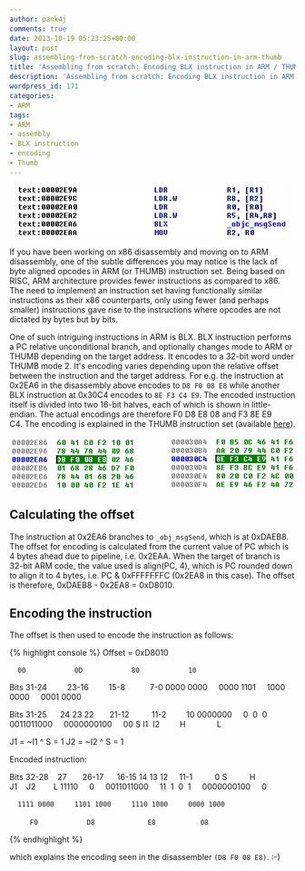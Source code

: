 ```yaml
---
author: pank4j
comments: true
date: 2013-10-19 05:23:25+00:00
layout: post
slug: assembling-from-scratch-encoding-blx-instruction-in-arm-thumb
title: 'Assembling from scratch: Encoding BLX instruction in ARM / THUMB'
description: 'Assembling from scratch: Encoding BLX instruction in ARM / THUMB'
wordpress_id: 171
categories:
- ARM
tags:
- ARM
- assembly
- BLX instruction
- encoding
- Thumb
---
```

   
<center><img src="/images/blx.png" /></center>

If you have been working on x86 disassembly and moving on to ARM disassembly, one of the subtle differences you may notice is the lack of byte aligned opcodes in ARM (or THUMB) instruction set. Being based on RISC, ARM architecture provides fewer instructions as compared to x86. The need to implement an instruction set having functionally similar instructions as their x86 counterparts, only using fewer (and perhaps smaller) instructions gave rise to the instructions where opcodes are not dictated by bytes but by bits.
   
One of such intriguing instructions in ARM is BLX. BLX instruction performs a PC relative unconditional branch, and optionally changes mode to ARM or THUMB depending on the target address. It encodes to a 32-bit word under THUMB mode 2. It's encoding varies depending upon the relative offset between the instruction and the target address. For e.g. the instruction at 0x2EA6 in the disassembly above encodes to `D8 F0 08 E8` while another BLX instruction at 0x30C4 encodes to `8E F3 C4 E9`. The encoded instruction itself is divided into two 16-bit halves, each of which is shown in little-endian. The actual encodings are therefore F0 D8 E8 08 and F3 8E E9 C4. The encoding is explained in the THUMB instruction set (available [here](https://ece.uwaterloo.ca/~ece222/ARM/ARM7-TDMI-manual-pt3.pdf)).


<center><img src="/images/blxasm1.png" />&nbsp; &nbsp; &nbsp; &nbsp; &nbsp; &nbsp; &nbsp; &nbsp; <img src="/images/blxasm2.png" /></center>

## Calculating the offset


The instruction at 0x2EA6 branches to `_obj_msgSend`, which is at 0xDAEB8. The offset for encoding is calculated from the current value of PC which is 4 bytes ahead due to pipeline, i.e. 0x2EAA. When the target of branch is 32-bit ARM code, the value used is align(PC, 4), which is PC rounded down to align it to 4 bytes, i.e. PC & 0xFFFFFFFC (0x2EA8 in this case). The offset is therefore, 0xDAEB8 - 0x2EA8 = 0xD8010.<br/>




## Encoding the instruction


The offset is then used to encode the instruction as follows:

{% highlight console %}
Offset = 0xD8010

      00            0D            80            10

Bits 31-24         23-16         15-8           7-0
   0000 0000     0000 1101     1000 0000     0001 0000

Bits 31-25      24 23 22       21-12          11-2         10
     0000000     0  0  0     0011011000     0000000100     00
                 S I1  I2         H              L

J1 = ~I1 ^ S = 1
J2 = ~I2 ^ S = 1

Encoded instruction:

Bits 32-28    27       26-17      16-15 14 13 12     11-1          0
               S          H             J1    J2        L
     11110     0     0011011000     11  1  0  1     0000000100     0

      1111 0000     1101 1000     1110 1000     0000 1000

         F0            D8             E8           08
{% endhighlight %}

which explains the encoding seen in the disassembler `(D8 F0 08 E8)`. :-)
